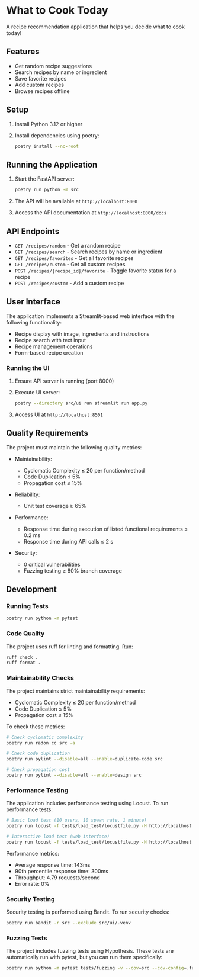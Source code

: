 # What to Cook Today

A recipe recommendation application that helps you decide what to cook today!

## Features

- Get random recipe suggestions
- Search recipes by name or ingredient
- Save favorite recipes
- Add custom recipes
- Browse recipes offline

## Setup

1. Install Python 3.12 or higher
2. Install dependencies using poetry:

   ```bash
   poetry install --no-root
   ```

## Running the Application

1. Start the FastAPI server:

   ```bash
   poetry run python -m src
   ```

2. The API will be available at `http://localhost:8000`

3. Access the API documentation at `http://localhost:8000/docs`

## API Endpoints

- `GET /recipes/random` - Get a random recipe
- `GET /recipes/search` - Search recipes by name or ingredient
- `GET /recipes/favorites` - Get all favorite recipes
- `GET /recipes/custom` - Get all custom recipes
- `POST /recipes/{recipe_id}/favorite` - Toggle favorite status for a recipe
- `POST /recipes/custom` - Add a custom recipe

## User Interface

The application implements a Streamlit-based web interface with the following functionality:

- Recipe display with image, ingredients and instructions
- Recipe search with text input
- Recipe management operations
- Form-based recipe creation

### Running the UI

1. Ensure API server is running (port 8000)
2. Execute UI server:

   ```bash
   poetry --directory src/ui run streamlit run app.py
   ```

3. Access UI at `http://localhost:8501`

## Quality Requirements

The project must maintain the following quality metrics:

- Maintainability:
  - Cyclomatic Complexity ≤ 20 per function/method
  - Code Duplication ≤ 5%
  - Propagation cost ≤ 15%

- Reliability:
  - Unit test coverage ≥ 65%

- Performance:
  - Response time during execution of listed functional requirements ≤ 0.2 ms
  - Response time during API calls ≤ 2 s

- Security:
  - 0 critical vulnerabilities
  - Fuzzing testing ≥ 80% branch coverage

## Development

### Running Tests

```bash
poetry run python -m pytest
```

### Code Quality

The project uses ruff for linting and formatting. Run:

```bash
ruff check .
ruff format .
```

### Maintainability Checks

The project maintains strict maintainability requirements:

- Cyclomatic Complexity ≤ 20 per function/method
- Code Duplication ≤ 5%
- Propagation cost ≤ 15%

To check these metrics:

```bash
# Check cyclomatic complexity
poetry run radon cc src -a

# Check code duplication
poetry run pylint --disable=all --enable=duplicate-code src

# Check propagation cost
poetry run pylint --disable=all --enable=design src
```

### Performance Testing

The application includes performance testing using Locust. To run performance tests:

```bash
# Basic load test (10 users, 10 spawn rate, 1 minute)
poetry run locust -f tests/load_test/locustfile.py -H http://localhost:8000 --headless -u 10 -r 10 --run-time 1m

# Interactive load test (web interface)
poetry run locust -f tests/load_test/locustfile.py -H http://localhost:8000
```

Performance metrics:

- Average response time: 143ms
- 90th percentile response time: 300ms
- Throughput: 4.79 requests/second
- Error rate: 0%

### Security Testing

Security testing is performed using Bandit. To run security checks:

```bash
poetry run bandit -r src --exclude src/ui/.venv
```

### Fuzzing Tests

The project includes fuzzing tests using Hypothesis. These tests are automatically run with pytest, but you can run them specifically:

```bash
poetry run python -m pytest tests/fuzzing -v --cov=src --cov-config=.fuzz-coveragerc
```
